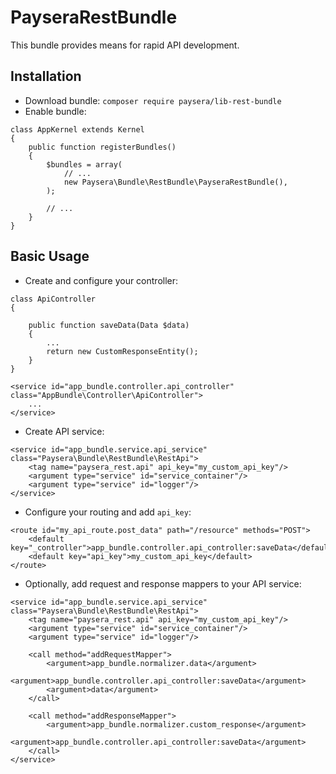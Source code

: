 PayseraRestBundle
=================

This bundle provides means for rapid API development.


Installation
------------
- Download bundle: `composer require paysera/lib-rest-bundle`
- Enable bundle: 
```
class AppKernel extends Kernel
{
    public function registerBundles()
    {
        $bundles = array(
            // ...
            new Paysera\Bundle\RestBundle\PayseraRestBundle(),
        );

        // ...
    }
}
```

Basic Usage
-----------
- Create and configure your controller:
```
class ApiController
{

    public function saveData(Data $data)
    {
        ...  
        return new CustomResponseEntity();
    }
}
```

```
<service id="app_bundle.controller.api_controller" class="AppBundle\Controller\ApiController">
    ...
</service>
```

- Create API service:
```
<service id="app_bundle.service.api_service" class="Paysera\Bundle\RestBundle\RestApi">
    <tag name="paysera_rest.api" api_key="my_custom_api_key"/>
    <argument type="service" id="service_container"/>
    <argument type="service" id="logger"/>
</service>
```

- Configure your routing and add `api_key`:
```
<route id="my_api_route.post_data" path="/resource" methods="POST">
    <default key="_controller">app_bundle.controller.api_controller:saveData</default>
    <default key="api_key">my_custom_api_key</default>
</route>
```

- Optionally, add request and response mappers to your API service:
```
<service id="app_bundle.service.api_service" class="Paysera\Bundle\RestBundle\RestApi">
    <tag name="paysera_rest.api" api_key="my_custom_api_key"/>
    <argument type="service" id="service_container"/>
    <argument type="service" id="logger"/>
    
    <call method="addRequestMapper">
        <argument>app_bundle.normalizer.data</argument>
        <argument>app_bundle.controller.api_controller:saveData</argument>
        <argument>data</argument>
    </call>
    
    <call method="addResponseMapper">
        <argument>app_bundle.normalizer.custom_response</argument>
        <argument>app_bundle.controller.api_controller:saveData</argument>
    </call>
</service>
```
